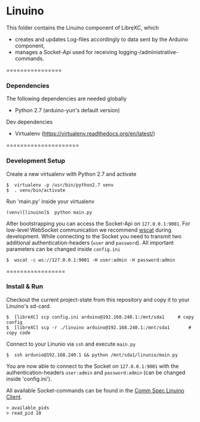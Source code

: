 Linuino
=======

This folder contains the Linuino component of LibreXC, which

* creates and updates Log-files accordingly to data sent by the Arduino component,
* manages a Socket-Api used for receiving logging-/administrative-commands.

================
### Dependencies
The following dependencies are needed globally

* Python 2.7 (arduino-yun's default version)

Dev dependencies
* Virtualenv (https://virtualenv.readthedocs.org/en/latest/)


=====================
### Development Setup

Create a new virtualenv with Python 2.7 and activate
```Shell
$  virtualenv -p /usr/bin/python2.7 venv
$  . venv/bin/activate
```

Run 'main.py' inside your virtualenv
```Shell
(venv)[linuino]$  python main.py
```

After bootstrapping you can access the Socket-Api on `127.0.0.1:9001`. For low-level WebSocket communication we recommend [wscat](https://github.com/websockets/wscat) during development. While connecting to the Socket you need to transmit two additional authentication-headers (`user` and `password`). All important parameters can be changed inside `config.ini`

```Shell
$  wscat -c ws://127.0.0.1:9001 -H user:admin -H password:admin
```

=================
### Install & Run

Checkout the current project-state from this repository and copy it to your Linuino's sd-card.
```Shell
$  [libreXC] scp config.ini arduino@192.168.240.1:/mnt/sda1     # copy config
$  [libreXC] scp -r ./linuino arduino@192.168.240.1:/mnt/sda1       # copy code
```

Connect to your Linunio via `ssh` and execute `main.py`
```Shell
$  ssh ardunio@192.168.240.1 && python /mnt/sda1/linunio/main.py
```

You are now able to connect to the Socket on `127.0.0.1:9001` with the authentication-headers `user:admin` and `password:admin` (can be changed inside 'config.ini').

All available Socket-commands can be found in the [Comm Spec Linuino Client](https://github.com/deshi-basara/libreXC/wiki/Comm-Spec--Linuino---Client).

```Shell
> available_pids
> read_pid 10
```
